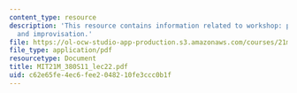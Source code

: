 ```yaml
---
content_type: resource
description: 'This resource contains information related to workshop: performance
  and improvisation.'
file: https://ol-ocw-studio-app-production.s3.amazonaws.com/courses/21m-380-music-and-technology-live-electronics-performance-practices-spring-2011/c62e65fe4ec6fee2048210fe3ccc0b1f_MIT21M_380S11_lec22.pdf
file_type: application/pdf
resourcetype: Document
title: MIT21M_380S11_lec22.pdf
uid: c62e65fe-4ec6-fee2-0482-10fe3ccc0b1f
---
```

